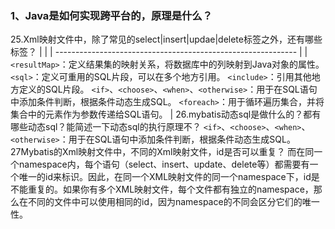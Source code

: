 ### 1、Java是如何实现跨平台的，原理是什么？
25.Xml映射文件中，除了常见的select|insert|updae|delete标签之外，还有哪些标签？
|                                                              |
| ------------------------------------------------------------ |
| `<resultMap>`：定义结果集的映射关系，将数据库中的列映射到Java对象的属性。  `<sql>`：定义可重用的SQL片段，可以在多个地方引用。  `<include>`：引用其他地方定义的SQL片段。 `<if>`、`<choose>`、`<when>`、`<otherwise>`：用于在SQL语句中添加条件判断，根据条件动态生成SQL。  `<foreach>`：用于循环遍历集合，并将集合中的元素作为参数传递给SQL语句。 |
26.mybatis动态sql是做什么的？都有哪些动态sql？能简述一下动态sql的执行原理不？
`<if>`、`<choose>`、`<when>`、`<otherwise>`：用于在SQL语句中添加条件判断，根据条件动态生成SQL。
27Mybatis的Xml映射文件中，不同的Xml映射文件，id是否可以重复？
而在同一个namespace内，每个语句（select、insert、update、delete等）都需要有一个唯一的id来标识。因此，在同一个XML映射文件的同一个namespace下，id是不能重复的。如果你有多个XML映射文件，每个文件都有独立的namespace，那么在不同的文件中可以使用相同的id，因为namespace的不同会区分它们的唯一性。